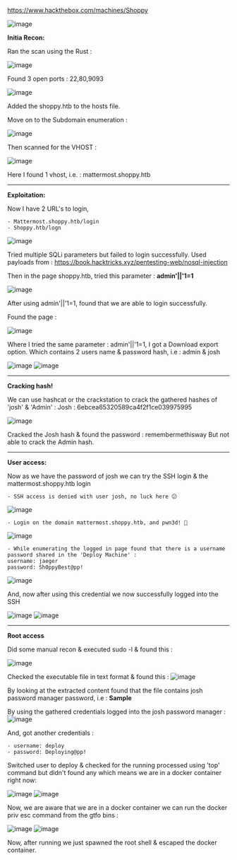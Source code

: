 https://www.hackthebox.com/machines/Shoppy

![image](https://user-images.githubusercontent.com/87700008/198865004-e1a8790d-9a9a-4688-b76a-5f42aba9d457.png)


**Initia Recon:**

Ran the scan using the Rust :

![image](https://user-images.githubusercontent.com/87700008/198864343-2470d4f6-2c90-43ce-a7e9-f06d8c4f1f60.png)

Found 3 open ports : 22,80,9093

![image](https://user-images.githubusercontent.com/87700008/198864362-a028785b-ac97-4f64-a6d2-4af39682252e.png)

Added the shoppy.htb to the hosts file.

Move on to the Subdomain enumeration :

![image](https://user-images.githubusercontent.com/87700008/198864384-2e7d3fe3-323d-461f-977a-1a8819d95189.png)

Then scanned for the VHOST :

![image](https://user-images.githubusercontent.com/87700008/198864399-cd81f773-2eef-47f7-8122-d285a8418549.png)

Here I found 1 vhost, i.e. : mattermost.shoppy.htb

-------------------------------------------------------------------------------------------------------------------------------------------------------------------------

**Exploitation:**

Now I have 2 URL's to login,

	- Mattermost.shoppy.htb/login
	- Shoppy.htb/logn

![image](https://user-images.githubusercontent.com/87700008/198864497-edd82070-1f25-46a3-8791-095bffe2bb70.png)

Tried multiple SQLi parameters but failed to login successfully. Used payloads from : https://book.hacktricks.xyz/pentesting-web/nosql-injection

Then in the page shoppy.htb, tried this parameter : **admin'||'1=1**

![image](https://user-images.githubusercontent.com/87700008/198864529-43563f95-af5f-42db-9d13-df54b2d41824.png)

After using admin'||'1=1, found that we are able to login successfully.

Found the page :

![image](https://user-images.githubusercontent.com/87700008/198864584-79fb70be-d8c8-432b-8e50-316a7e43ee18.png)

Where I tried the same parameter : admin'||'1=1, I got a Download export option. Which contains 2 users name & password hash, i.e : admin & josh

![image](https://user-images.githubusercontent.com/87700008/198864597-b7f520f6-bc2a-4ae4-8a5e-daa26f288452.png)
![image](https://user-images.githubusercontent.com/87700008/198864602-330844f7-bd12-4da6-bdbb-1432f320afc7.png)

-------------------------------------------------------------------------------------------------------------------------------------------------------------------------

**Cracking hash!**

We can use hashcat or the crackstation to crack the gathered hashes of 'josh' & 'Admin' :
Josh : 6ebcea65320589ca4f2f1ce039975995

![image](https://user-images.githubusercontent.com/87700008/198864665-11a550ca-54c5-406f-816e-d94339a9711b.png)

Cracked the Josh hash & found the password : remembermethisway
But not able to crack the Admin hash.

-------------------------------------------------------------------------------------------------------------------------------------------------------------------------

**User access:**

Now as we have the password of josh we can try the SSH login & the mattermost.shoppy.htb login

	- SSH access is denied with user josh, no luck here 😕
![image](https://user-images.githubusercontent.com/87700008/198864769-039b852b-7233-43a8-9190-ec83963f0a57.png)

	- Login on the domain mattermost.shoppy.htb, and pwn3d! 🙂
  
![image](https://user-images.githubusercontent.com/87700008/198864795-0f8cd53a-6400-4651-ab75-98b497fd554b.png)

	- While enumerating the logged in page found that there is a username password shared in the 'Deploy Machine' : 
	username: jaeger
	password: Sh0ppyBest@pp!

![image](https://user-images.githubusercontent.com/87700008/198864819-892af330-b58b-47e8-9b5c-3389e9ae4090.png)

And, now after using this credential we now successfully logged into the SSH

![image](https://user-images.githubusercontent.com/87700008/198864827-e9b6d3d1-4d25-4ac5-abd5-b90933699f97.png)
![image](https://user-images.githubusercontent.com/87700008/198864828-2dea1297-faf0-4753-9d50-fff0e450003b.png)

-------------------------------------------------------------------------------------------------------------------------------------------------------------------------

**Root access**

Did some manual recon & executed sudo -l & found this :

![image](https://user-images.githubusercontent.com/87700008/198864856-c05441e8-f01a-46e7-b2be-213b25c78946.png)

Checked the executable file in text format & found this :
![image](https://user-images.githubusercontent.com/87700008/198865217-154c0eb6-2a4e-4071-a365-ba0d549c0765.png)

By looking at the extracted content found that the file contains josh password manager password, i.e : **Sample**

By using the gathered credentials logged into the josh password manager :
![image](https://user-images.githubusercontent.com/87700008/198864907-d1a8466c-077f-48d4-a5f7-c37bc3cd6996.png)


And, got another credentials :

	- username: deploy
	- password: Deploying@pp!

Switched user to deploy & checked for the running processed using 'top' command but didn't found any which means we are in a docker container right now:

![image](https://user-images.githubusercontent.com/87700008/198864937-981aa297-76ff-4d5f-9657-02c4e1ebb6cd.png)
![image](https://user-images.githubusercontent.com/87700008/198864942-1d37d659-79bd-4780-ab6d-552986830750.png)

Now, we are aware that we are in a docker container we can run the docker priv esc command from the gtfo bins :

![image](https://user-images.githubusercontent.com/87700008/198864949-7a7a8cbf-16de-4870-9691-d36f134870e2.png)
![image](https://user-images.githubusercontent.com/87700008/198864955-57381d66-e40c-4959-b931-db8249b95f64.png)

Now, after running we just spawned the root shell & escaped the docker container.



















